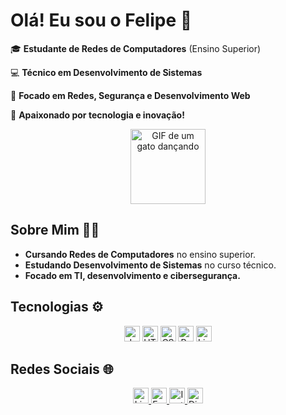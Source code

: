 <!DOCTYPE html>
<html lang="pt-br">
<head>
  <meta charset="UTF-8">
  <meta name="viewport" content="width=device-width, initial-scale=1.0">
</head>
<body>

  <h1>Olá! Eu sou o Felipe 👋</h1>

  <p>🎓 <strong>Estudante de Redes de Computadores</strong> (Ensino Superior)</p>
  <p>💻 <strong>Técnico em Desenvolvimento de Sistemas</strong></p>
  <p>🔐 <strong>Focado em Redes, Segurança e Desenvolvimento Web</strong></p>
  <p>🌟 <strong>Apaixonado por tecnologia e inovação!</strong></p>

  <div align="center">
    <img src="https://media2.giphy.com/media/v1.Y2lkPTc5MGI3NjExdjB4Mzd3aDd1M2c1NW9uN3ByMHNwbjZ3bTQxMHE2dmh4aWJmeTFreCZlcD12MV9pbnRlcm5hbF9naWZfYnlfaWQmY3Q9Zw/GeimqsH0TLDt4tScGw/giphy.gif" width="120" alt="GIF de um gato dançando">
  </div>

  <h2>Sobre Mim 🧑‍💻</h2>
  <ul>
    <li><strong>Cursando Redes de Computadores</strong> no ensino superior.</li>
    <li><strong>Estudando Desenvolvimento de Sistemas</strong> no curso técnico.</li>
    <li><strong>Focado em TI, desenvolvimento e cibersegurança.</strong></li>
  </ul>

  <h2>Tecnologias ⚙️</h2>
  <div align="center">
    <img src="https://simpleicons.org/icons/javascript.svg" width="25" alt="JavaScript">
    <img src="https://cdn.jsdelivr.net/npm/simple-icons@v9/icons/html5.svg" width="25" alt="HTML5">
    <img src="https://cdn.jsdelivr.net/npm/simple-icons@v9/icons/css3.svg" width="25" alt="CSS3">
    <img src="https://cdn.jsdelivr.net/npm/simple-icons@v9/icons/python.svg" width="25" alt="Python">
    <img src="https://cdn.jsdelivr.net/npm/simple-icons@v9/icons/linux.svg" width="25" alt="Linux">

  </div>

  <h2>Redes Sociais 🌐</h2>
  <div align="center">
    <a href="https://www.linkedin.com/in/felipepetronio/">
      <img src="https://cdn.jsdelivr.net/npm/simple-icons@v9/icons/linkedin.svg" width="25" alt="LinkedIn">
    </a>
    <a href="mailto:felipepetronio@gmail.com">
      <img src="https://cdn.jsdelivr.net/npm/simple-icons@v9/icons/gmail.svg" width="25" alt="Email">
    </a>
    <a href="https://www.instagram.com/felipeyw/">
      <img src="https://cdn.jsdelivr.net/npm/simple-icons@v9/icons/instagram.svg" width="25" alt="Instagram">
    </a>
    <a href="https://discord.gg/ZwjAErGWGH">
      <img src="https://simpleicons.org/icons/discord.svg" width="25" alt="Discord">
    </a>
  </div>

</body>
</html>
